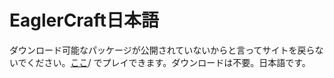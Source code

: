 # EaglerCraft日本語
ダウンロード可能なパッケージが公開されていないからと言ってサイトを戻らないでください。[ここ](https://u5kun.github.io/eaglermypack)/ でプレイできます。ダウンロードは不要。日本語です。
